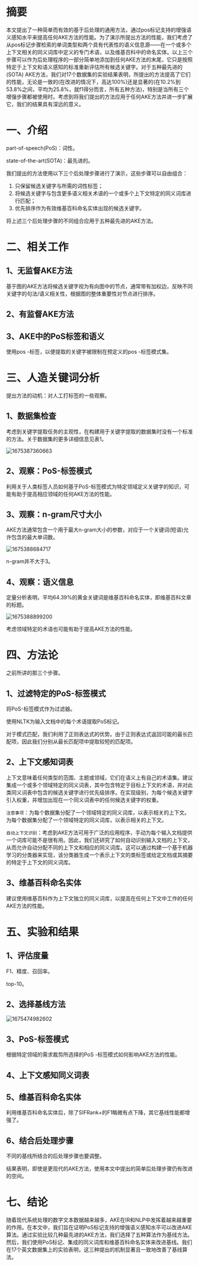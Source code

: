 # 摘要

本文提出了一种简单而有效的基于后处理的通用方法，通过pos标记支持的增强语义感知水平来提高任何AKE方法的性能。为了演示所提出方法的性能，我们考虑了从pos标记步骤检索的单词类型和两个具有代表性的语义信息源——在一个或多个上下文相关的同义词库中定义的专门术语，以及维基百科中的命名实体。以上三个步骤可以作为后处理程序的一部分简单地添加到任何AKE方法的末尾，它只是按照特定于上下文和语义感知的标准重新评估所有候选关键字。对于五种最先进的(SOTA) AKE方法，我们对17个数据集的实验结果表明，所提出的方法提高了它们的性能，无论是一致的(在改进的情况下，高达100%)还是显著的(在10.2%到53.8%之间，平均为25.8%，就f1得分而言，所有五种方法)，特别是当所有三个增强步骤都被使用时。考虑到将我们提出的方法应用于任何AKE方法并进一步扩展它，我们的结果具有深远的意义。

# 一、介绍

part-of-speech(PoS)：词性。

state-of-the-art(SOTA)：最先进的。

我们提出的方法使用以下三个后处理步骤进行了演示，这些步骤可以自由组合：

1. 只保留候选关键字与所需的词性标签；
2. 将候选关键字与包含更多语义相关术语的一个或多个上下文特定的同义词库进行匹配；
3. 优先排序作为有效维基百科命名实体出现的候选关键字。

将上述三个后处理步骤的不同组合应用于五种最先进的AKE方法。

# 二、相关工作

## 1、无监督AKE方法

基于图的AKE方法将候选关键字视为有向图中的节点，通常带有加权边，反映不同关键字的句法/语义相关性，根据图的整体重要性对节点进行排序。

## 2、有监督AKE方法

## 3、AKE中的PoS标签和语义

使用pos -标签，以便提取的关键字被限制在预定义的pos -标签模式集。

# 三、人造关键词分析

提出方法的动机：对人工打标签的一些观察。

## 1、数据集检查

考虑到关键字提取任务的主观性，在构建用于关键字提取的数据集时没有一个标准的方法。关于数据集的更多详细信息见表1。

![1675387360663](D:%5CTypora%5Cuser-image%5C1675387360663.png)

## 2、观察：PoS-标签模式

利用关于人类标签人员如何基于PoS-标签模式为特定领域定义关键字的知识，可能有助于提高相应领域的任何AKE方法的性能。

## 3、观察：n-gram尺寸大小

AKE方法通常包含一个用于最大n-gram大小的参数，对应于一个关键词(短语)允许包含的最大单词数。

![1675388684717](D:%5CTypora%5Cuser-image%5C1675388684717.png)

n-gram并不大于3。

## 4、观察：语义信息

定量分析表明，平均64.39%的黄金关键词是维基百科命名实体，即维基百科文章的标题。

![1675388899200](D:%5CTypora%5Cuser-image%5C1675388899200.png)

考虑领域特定的术语也可能有助于提高AKE方法的性能。

# 四、方法论

之前所讲的那三个步骤。

## 1、过滤特定的PoS-标签模式

将PoS-标签模式作为过滤器。

使用NLTK为输入文档中的每个术语提取PoS标记。

对于模式匹配，我们利用了正则表达式的优势。由于正则表达式返回可能的最长匹配项，因此我们分别从最长匹配项中提取较短的匹配项。

## 2、上下文感知词表

上下文意味着任何类型的范围、主题或领域，它们在语义上有自己的术语集。建议集成一个或多个领域特定的同义词表，其中包含特定于目标上下文的术语，并对此类同义词表中包含的候选关键字进行优先级排序。在实现级别，为每个候选关键字引入权重，并增加出现在一个同义词表中的任何候选关键字的权重。

`注意事项`：为每个数据集分配了一个领域特定的同义词库，以表示相关的上下文。为每个数据集分配了一个领域特定的同义词库，以表示相关的上下文。

`自动上下文识别`：考虑到AKE方法可用于广泛的应用程序，手动为每个输入文档提供一个词库可能不是很有用。因此，我们还研究了如何自动识别输入文档的上下文，从而允许自动分配不同的上下文和相应的同义词库。这可以通过构建一个基于机器学习的分类器来实现，该分类器生成一个表示上下文的类标签或给定文档或其摘要的特定于上下文的同义词库。

## 3、维基百科命名实体

建议使用维基百科作为上下文独立的同义词库，以提高在任何上下文中工作的任何AKE方法的性能。

# 五、实验和结果

## 1、评估度量

F1、精度、召回率。

top-10。

## 2、选择基线方法

![1675474982602](D:%5CTypora%5Cuser-image%5C1675474982602.png)

## 3、PoS-标签模式

根据特定领域的需求裁剪所选择的PoS -标签模式如何影响AKE方法的性能。

## 4、上下文感知同义词表

## 5、维基百科命名实体

利用维基百科命名实体后，除了SIFRank+的F1略微有点下降，其它基线性能都增强了。

## 6、结合后处理步骤

不同的基线所结合的后处理步骤也要调整。

结果表明，即使是更现代的AKE方法，使用本文中提出的简单后处理步骤仍有改进的空间。

# 七、结论

随着现代系统处理的数字文本数据越来越多，AKE在IR和NLP中发挥着越来越重要的作用。在本文中，我们旨在证明PoS标记支持的增强语义感知水平可以改进AKE算法。通过实验比较几种最先进的AKE方法，我们选择了五种算法作为基线方法。然后，我们使用PoS标记、集成的同义词库和维基百科命名实体来改进基线。我们在17个英文数据集上的实验表明，这三种提出的机制显著且一致地改善了基线算法。